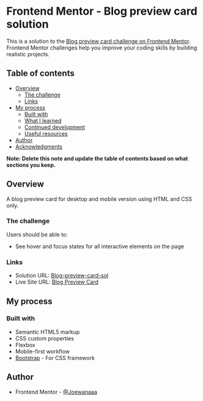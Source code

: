 # Frontend Mentor - Blog preview card solution

This is a solution to the [Blog preview card challenge on Frontend Mentor](https://www.frontendmentor.io/challenges/blog-preview-card-ckPaj01IcS). Frontend Mentor challenges help you improve your coding skills by building realistic projects. 

## Table of contents

- [Overview](#overview)
  - [The challenge](#the-challenge)
  - [Links](#links)
- [My process](#my-process)
  - [Built with](#built-with)
  - [What I learned](#what-i-learned)
  - [Continued development](#continued-development)
  - [Useful resources](#useful-resources)
- [Author](#author)
- [Acknowledgments](#acknowledgments)

**Note: Delete this note and update the table of contents based on what sections you keep.**

## Overview
A blog preview card for desktop and mobile version using HTML and CSS only.

### The challenge

Users should be able to:

- See hover and focus states for all interactive elements on the page

### Links

- Solution URL: [Blog-preview-card-sol](https://github.com/Joewanaaa/blog-preview-card)
- Live Site URL: [Blog Preview Card](https://blog-preview-card-knum4oj4m-joewanaaas-projects.vercel.app/)

## My process

### Built with

- Semantic HTML5 markup
- CSS custom properties
- Flexbox
- Mobile-first workflow
- [Bootstrap](https://getbootstrap.com/) - For CSS framework


## Author
- Frontend Mentor - [@Joewanaaa](https://www.frontendmentor.io/profile/Joewanaaa)

